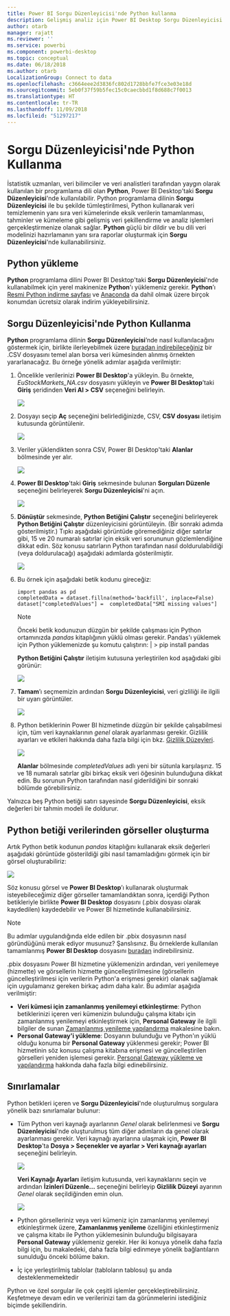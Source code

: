 ```yaml
---
title: Power BI Sorgu Düzenleyicisi'nde Python kullanma
description: Gelişmiş analiz için Power BI Desktop Sorgu Düzenleyicisi'nde Python kullanma
author: otarb
manager: rajatt
ms.reviewer: ''
ms.service: powerbi
ms.component: powerbi-desktop
ms.topic: conceptual
ms.date: 06/18/2018
ms.author: otarb
LocalizationGroup: Connect to data
ms.openlocfilehash: c3664eee2d3836fc802d1728bbfe7fce3e03e18d
ms.sourcegitcommit: 5eb0f37f59b5fec15c0caecbbd1f8d688c7f0013
ms.translationtype: HT
ms.contentlocale: tr-TR
ms.lasthandoff: 11/09/2018
ms.locfileid: "51297217"
---
```

# <a name="using-python-in-query-editor"></a>Sorgu Düzenleyicisi'nde Python Kullanma
İstatistik uzmanları, veri bilimciler ve veri analistleri tarafından yaygın olarak kullanılan bir programlama dili olan **Python**, Power BI Desktop'taki **Sorgu Düzenleyicisi**'nde kullanılabilir. Python programlama dilinin **Sorgu Düzenleyicisi** ile bu şekilde tümleştirilmesi, Python kullanarak veri temizlemenin yanı sıra veri kümelerinde eksik verilerin tamamlanması, tahminler ve kümeleme gibi gelişmiş veri şekillendirme ve analiz işlemleri gerçekleştirmenize olanak sağlar. **Python** güçlü bir dildir ve bu dili veri modelinizi hazırlamanın yanı sıra raporlar oluşturmak için **Sorgu Düzenleyicisi**'nde kullanabilirsiniz.

## <a name="installing-python"></a>Python yükleme
**Python** programlama dilini Power BI Desktop'taki **Sorgu Düzenleyicisi**'nde kullanabilmek için yerel makinenize **Python**'ı yüklemeniz gerekir. **Python**’ı [Resmi Python indirme sayfası](https://www.python.org/) ve [Anaconda](https://anaconda.org/anaconda/python/) da dahil olmak üzere birçok konumdan ücretsiz olarak indirim yükleyebilirsiniz.

## <a name="using-python-in-query-editor"></a>Sorgu Düzenleyicisi'nde Python Kullanma
**Python** programlama dilinin **Sorgu Düzenleyicisi**’nde nasıl kullanılacağını göstermek için, birlikte ilerleyebilmek üzere [buradan indirebileceğiniz](http://download.microsoft.com/download/F/8/A/F8AA9DC9-8545-4AAE-9305-27AD1D01DC03/EuStockMarkets_NA.csv) bir .CSV dosyasını temel alan borsa veri kümesinden alınmış örnekten yararlanacağız. Bu örneğe yönelik adımlar aşağıda verilmiştir:

1. Öncelikle verilerinizi **Power BI Desktop**'a yükleyin. Bu örnekte, *EuStockMarkets_NA.csv* dosyasını yükleyin ve **Power BI Desktop**’taki **Giriş** şeridinden **Veri Al > CSV** seçeneğini belirleyin.
   
   ![](media/desktop-python-in-query-editor/python-in-query-editor-1.png)
2. Dosyayı seçip **Aç** seçeneğini belirlediğinizde, CSV, **CSV dosyası** iletişim kutusunda görüntülenir.
   
   ![](media/desktop-python-in-query-editor/python-in-query-editor-2.png)
3. Veriler yüklendikten sonra CSV, Power BI Desktop'taki **Alanlar** bölmesinde yer alır.
   
   ![](media/desktop-python-in-query-editor/python-in-query-editor-3.png)
4. **Power BI Desktop**'taki **Giriş** sekmesinde bulunan **Sorguları Düzenle** seçeneğini belirleyerek **Sorgu Düzenleyicisi**'ni açın.
   
   ![](media/desktop-python-in-query-editor/python-in-query-editor-4.png)
5. **Dönüştür** sekmesinde, **Python Betiğini Çalıştır** seçeneğini belirleyerek **Python Betiğini Çalıştır** düzenleyicisini görüntüleyin. (Bir sonraki adımda gösterilmiştir.) Tıpkı aşağıdaki görüntüde göremediğiniz diğer satırlar gibi, 15 ve 20 numaralı satırlar için eksik veri sorununun gözlemlendiğine dikkat edin. Söz konusu satırların Python tarafından nasıl doldurulabildiği (veya doldurulacağı) aşağıdaki adımlarda gösterilmiştir.
   
   ![](media/desktop-python-in-query-editor/python-in-query-editor-5.png)
6. Bu örnek için aşağıdaki betik kodunu gireceğiz:
   
       import pandas as pd
       completedData = dataset.fillna(method='backfill', inplace=False)
       dataset["completedValues"] =  completedData["SMI missing values"]
   
   > [!NOTE]
   > Önceki betik kodunuzun düzgün bir şekilde çalışması için Python ortamınızda *pandas* kitaplığının yüklü olması gerekir. Pandas'ı yüklemek için Python yüklemenizde şu komutu çalıştırın: |      > pip install pandas
   > 
   > 
   
   **Python Betiğini Çalıştır** iletişim kutusuna yerleştirilen kod aşağıdaki gibi görünür:
   
   ![](media/desktop-python-in-query-editor/python-in-query-editor-5b.png)
7. **Tamam**’ı seçmemizin ardından **Sorgu Düzenleyicisi**, veri gizliliği ile ilgili bir uyarı görüntüler.
   
   ![](media/desktop-python-in-query-editor/python-in-query-editor-6.png)
8. Python betiklerinin Power BI hizmetinde düzgün bir şekilde çalışabilmesi için, tüm veri kaynaklarının *genel* olarak ayarlanması gerekir. Gizlilik ayarları ve etkileri hakkında daha fazla bilgi için bkz. [Gizlilik Düzeyleri](desktop-privacy-levels.md).
   
   ![](media/desktop-python-in-query-editor/python-in-query-editor-7.png)
   
   **Alanlar** bölmesinde *completedValues* adlı yeni bir sütunla karşılaşırız. 15 ve 18 numaralı satırlar gibi birkaç eksik veri öğesinin bulunduğuna dikkat edin. Bu sorunun Python tarafından nasıl giderildiğini bir sonraki bölümde görebilirsiniz.
   

Yalnızca beş Python betiği satırı sayesinde **Sorgu Düzenleyicisi**, eksik değerleri bir tahmin modeli ile doldurur.

## <a name="creating-visuals-from-python-script-data"></a>Python betiği verilerinden görseller oluşturma
Artık Python betik kodunun *pandas* kitaplığını kullanarak eksik değerleri aşağıdaki görüntüde gösterildiği gibi nasıl tamamladığını görmek için bir görsel oluşturabiliriz:

![](media/desktop-python-in-query-editor/python-in-query-editor-8.png)

Söz konusu görsel ve **Power BI Desktop**’ı kullanarak oluşturmak isteyebileceğimiz diğer görseller tamamlandıktan sonra, içerdiği Python betikleriyle birlikte **Power BI Desktop** dosyasını (.pbix dosyası olarak kaydedilen) kaydedebilir ve Power BI hizmetinde kullanabilirsiniz.

> [!NOTE]
> Bu adımlar uygulandığında elde edilen bir .pbix dosyasının nasıl göründüğünü merak ediyor musunuz? Şanslısınız. Bu örneklerde kullanılan tamamlanmış **Power BI Desktop** dosyasını [buradan](http://download.microsoft.com/download/A/B/C/ABCF5589-B88F-49D4-ADEB-4A623589FC09/Complete%20Values%20with%20Python%20in%20PQ.pbix) indirebilirsiniz.

.pbix dosyasını Power BI hizmetine yüklemenizin ardından, veri yenilemeye (hizmette) ve görsellerin hizmette güncelleştirilmesine (görsellerin güncelleştirilmesi için verilerin Python'a erişmesi gerekir) olanak sağlamak için uygulamanız gereken birkaç adım daha kalır. Bu adımlar aşağıda verilmiştir:

* **Veri kümesi için zamanlanmış yenilemeyi etkinleştirme**: Python betiklerinizi içeren veri kümenizin bulunduğu çalışma kitabı için zamanlanmış yenilemeyi etkinleştirmek için, **Personal Gateway** ile ilgili bilgiler de sunan [Zamanlanmış yenileme yapılandırma](refresh-scheduled-refresh.md) makalesine bakın.
* **Personal Gateway'i yükleme**: Dosyanın bulunduğu ve Python'ın yüklü olduğu konuma bir **Personal Gateway** yüklenmesi gerekir; Power BI hizmetinin söz konusu çalışma kitabına erişmesi ve güncelleştirilen görselleri yeniden işlemesi gerekir. [Personal Gateway yükleme ve yapılandırma](personal-gateway.md) hakkında daha fazla bilgi edinebilirsiniz.

## <a name="limitations"></a>Sınırlamalar
Python betikleri içeren ve **Sorgu Düzenleyicisi**'nde oluşturulmuş sorgulara yönelik bazı sınırlamalar bulunur:

* Tüm Python veri kaynağı ayarlarının *Genel* olarak belirlenmesi ve **Sorgu Düzenleyicisi**'nde oluşturulmuş tüm diğer adımların da genel olarak ayarlanması gerekir. Veri kaynağı ayarlarına ulaşmak için, **Power BI Desktop**'ta **Dosya > Seçenekler ve ayarlar > Veri kaynağı ayarları** seçeneğini belirleyin.
  
  ![](media/desktop-python-in-query-editor/python-in-query-editor-9.png)
  
  **Veri Kaynağı Ayarları** iletişim kutusunda, veri kaynaklarını seçin ve ardından **İzinleri Düzenle...** seçeneğini belirleyip **Gizlilik Düzeyi** ayarının *Genel* olarak seçildiğinden emin olun.
  
  ![](media/desktop-python-in-query-editor/python-in-query-editor-10.png)    
* Python görselleriniz veya veri kümeniz için zamanlanmış yenilemeyi etkinleştirmek üzere, **Zamanlanmış yenileme** özelliğini etkinleştirmeniz ve çalışma kitabı ile Python yüklemesinin bulunduğu bilgisayara **Personal Gateway** yüklemeniz gerekir. Her iki konuya yönelik daha fazla bilgi için, bu makaledeki, daha fazla bilgi edinmeye yönelik bağlantıların sunulduğu önceki bölüme bakın.
* İç içe yerleştirilmiş tablolar (tabloların tablosu) şu anda desteklenmemektedir 

Python ve özel sorgular ile çok çeşitli işlemler gerçekleştirebilirsiniz. Keşfetmeye devam edin ve verilerinizi tam da görünmelerini istediğiniz biçimde şekillendirin.

